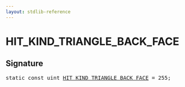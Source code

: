```yaml
---
layout: stdlib-reference
---
```


# HIT_KIND_TRIANGLE_BACK_FACE

## Signature
<pre>
<span class='code_keyword'>static</span> <span class='code_keyword'>const</span> <span class="code_keyword">uint</span> <a href="/stdlib-reference/global-decls/HIT_KIND_TRIANGLE_BACK_FACE">HIT_KIND_TRIANGLE_BACK_FACE</a> = 255;
</pre>


